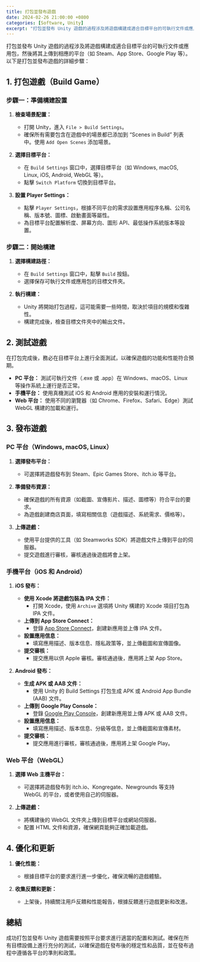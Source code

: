 ```yaml
---
title: 打包並發布遊戲
date: 2024-02-26 21:00:00 +0800
categories: [Software, Unity]
excerpt: "打包並發布 Unity 遊戲的過程涉及將遊戲構建成適合目標平台的可執行文件或應用包"
---
```


打包並發布 Unity 遊戲的過程涉及將遊戲構建成適合目標平台的可執行文件或應用包，然後將其上傳到相應的平台（如 Steam、App Store、Google Play 等）。以下是打包並發布遊戲的詳細步驟：

## **1. 打包遊戲（Build Game）**

### **步驟一：準備構建設置**

1. **檢查場景配置：**
   - 打開 Unity，進入 `File > Build Settings`。
   - 確保所有需要包含在遊戲中的場景都已添加到 “Scenes in Build” 列表中。使用 `Add Open Scenes` 添加場景。

2. **選擇目標平台：**
   - 在 `Build Settings` 窗口中，選擇目標平台（如 Windows, macOS, Linux, iOS, Android, WebGL 等）。
   - 點擊 `Switch Platform` 切換到目標平台。

3. **設置 Player Settings：**
   - 點擊 `Player Settings`，根據不同平台的需求設置應用程序名稱、公司名稱、版本號、圖標、啟動畫面等屬性。
   - 為目標平台配置解析度、屏幕方向、圖形 API、最低操作系統版本等設置。

### **步驟二：開始構建**

1. **選擇構建路徑：**
   - 在 `Build Settings` 窗口中，點擊 `Build` 按鈕。
   - 選擇保存可執行文件或應用包的目標文件夾。

2. **執行構建：**
   - Unity 將開始打包過程，這可能需要一些時間，取決於項目的規模和復雜性。
   - 構建完成後，檢查目標文件夾中的輸出文件。

## **2. 測試遊戲**

在打包完成後，務必在目標平台上進行全面測試，以確保遊戲的功能和性能符合預期。

- **PC 平台：** 測試可執行文件（.exe 或 .app）在 Windows、macOS、Linux 等操作系統上運行是否正常。
- **手機平台：** 使用真機測試 iOS 和 Android 應用的安裝和運行情況。
- **Web 平台：** 使用不同的瀏覽器（如 Chrome、Firefox、Safari、Edge）測試 WebGL 構建的加載和運行。

## **3. 發布遊戲**

### **PC 平台（Windows, macOS, Linux）**

1. **選擇發布平台：**
   - 可選擇將遊戲發布到 Steam、Epic Games Store、itch.io 等平台。

2. **準備發布資源：**
   - 確保遊戲的所有資源（如截圖、宣傳影片、描述、圖標等）符合平台的要求。
   - 為遊戲創建商店頁面，填寫相關信息（遊戲描述、系統需求、價格等）。

3. **上傳遊戲：**
   - 使用平台提供的工具（如 Steamworks SDK）將遊戲文件上傳到平台的伺服器。
   - 提交遊戲進行審核，審核通過後遊戲將會上架。

### **手機平台（iOS 和 Android）**

1. **iOS 發布：**
   - **使用 Xcode 將遊戲包裝為 IPA 文件：**
     - 打開 Xcode，使用 `Archive` 選項將 Unity 構建的 Xcode 項目打包為 IPA 文件。
   - **上傳到 App Store Connect：**
     - 登錄 [App Store Connect](https://appstoreconnect.apple.com/)，創建新應用並上傳 IPA 文件。
   - **設置應用信息：**
     - 填寫應用描述、版本信息、隱私政策等，並上傳截圖和宣傳圖像。
   - **提交審核：**
     - 提交應用以供 Apple 審核。審核通過後，應用將上架 App Store。

2. **Android 發布：**
   - **生成 APK 或 AAB 文件：**
     - 使用 Unity 的 Build Settings 打包生成 APK 或 Android App Bundle (AAB) 文件。
   - **上傳到 Google Play Console：**
     - 登錄 [Google Play Console](https://play.google.com/console/)，創建新應用並上傳 APK 或 AAB 文件。
   - **設置應用信息：**
     - 填寫應用描述、版本信息、分級等信息，並上傳截圖和宣傳素材。
   - **提交審核：**
     - 提交應用進行審核，審核通過後，應用將上架 Google Play。

### **Web 平台（WebGL）**

1. **選擇 Web 主機平台：**
   - 可選擇將遊戲發布到 itch.io、Kongregate、Newgrounds 等支持 WebGL 的平台，或者使用自己的伺服器。

2. **上傳遊戲：**
   - 將構建後的 WebGL 文件夾上傳到目標平台或網站伺服器。
   - 配置 HTML 文件和資源，確保網頁能夠正確加載遊戲。

## **4. 優化和更新**

1. **優化性能：**
   - 根據目標平台的要求進行進一步優化，確保流暢的遊戲體驗。
   
2. **收集反饋和更新：**
   - 上架後，持續關注用戶反饋和性能報告，根據反饋進行遊戲更新和改進。

## **總結**

成功打包並發布 Unity 遊戲需要按照平台要求進行適當的配置和測試。確保在所有目標設備上進行充分的測試，以確保遊戲在發布後的穩定性和品質，並在發布過程中遵循各平台的準則和政策。
